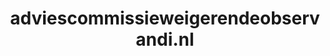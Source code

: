 ---
layout: post
title:  "adviescommissieweigerendeobservandi.nl"
internal_url:  "/dutchgov/adviescommissieweigerendeobservandi.nl.html"
categories: dutchgov
---